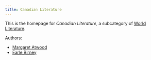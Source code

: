 ```yaml
---
title: Canadian Literature
---
```


This is the homepage for *Canadian Literature*, a subcategory of [World Literature](../world/index.html).

Authors:

- [Margaret Atwood](atwood/index.html)
- [Earle Birney](birney/index.html)
